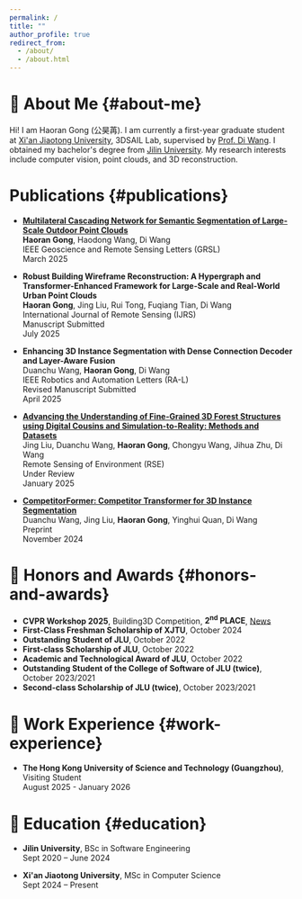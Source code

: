 ```yaml
---
permalink: /
title: ""
author_profile: true
redirect_from: 
  - /about/
  - /about.html
---
```


# :mag_right: About Me {#about-me}

Hi! I am Haoran Gong (公昊苒). I am currently a first-year graduate student at [Xi'an Jiaotong University](https://www.xjtu.edu.cn/), 3DSAIL Lab, supervised by [Prof. Di Wang](https://gr.xjtu.edu.cn/en/web/diwang). I obtained my bachelor's degree from [Jilin University](https://www.jlu.edu.cn/). My research interests include computer vision, point clouds, and 3D reconstruction.

# Publications {#publications}
- [**Multilateral Cascading Network for Semantic Segmentation of Large-Scale Outdoor Point Clouds**](https://doi.org/10.1109/LGRS.2025.3547913)  
      **Haoran Gong**, Haodong Wang, Di Wang  
    IEEE Geoscience and Remote Sensing Letters (GRSL)  
    March 2025

- **Robust Building Wireframe Reconstruction: A Hypergraph and Transformer-Enhanced Framework for Large-Scale and Real-World Urban Point Clouds**  
    **Haoran Gong**, Jing Liu, Rui Tong, Fuqiang Tian, Di Wang  
    International Journal of Remote Sensing (IJRS)  
    Manuscript Submitted  
    July 2025

- **Enhancing 3D Instance Segmentation with Dense Connection Decoder and Layer-Aware Fusion**  
    Duanchu Wang, **Haoran Gong**, Di Wang  
    IEEE Robotics and Automation Letters (RA-L)  
    Revised Manuscript Submitted  
    April 2025

- [**Advancing the Understanding of Fine-Grained 3D Forest Structures using Digital Cousins and Simulation-to-Reality: Methods and Datasets**](https://arxiv.org/abs/2501.03637)  
    Jing Liu, Duanchu Wang, **Haoran Gong**, Chongyu Wang, Jihua Zhu, Di Wang  
    Remote Sensing of Environment (RSE)  
    Under Review  
    January 2025

- [**CompetitorFormer: Competitor Transformer for 3D Instance Segmentation**](https://arxiv.org/abs/2411.14179)  
    Duanchu Wang, Jing Liu, **Haoran Gong**, Yinghui Quan, Di Wang  
    Preprint  
    November 2024  

# :tada: Honors and Awards {#honors-and-awards}
- **CVPR Workshop 2025**, Building3D Competition, **2<sup>nd</sup> PLACE**, [News](https://mp.weixin.qq.com/s/14O0uiMHNy9SlDY9Ed-Xrw)
- **First-Class Freshman Scholarship of XJTU**, October 2024  
- **Outstanding Student of JLU**, October 2022  
- **First-class Scholarship of JLU**, October 2022  
- **Academic and Technological Award of JLU**, October 2022  
- **Outstanding Student of the College of Software of JLU (twice)**, October 2023/2021  
- **Second-class Scholarship of JLU (twice)**, October 2023/2021  

# :microscope: Work Experience {#work-experience}
- **The Hong Kong University of Science and Technology (Guangzhou)**, Visiting Student  
  August 2025 - January 2026  
  
# :blue_book: Education {#education}

- **Jilin University**, BSc in Software Engineering  
  Sept 2020 – June 2024  

- **Xi'an Jiaotong University**, MSc in Computer Science  
  Sept 2024 – Present  

